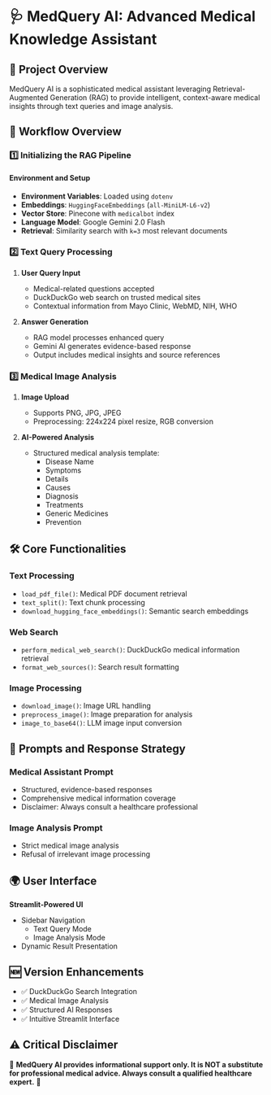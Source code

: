 # 🩺 MedQuery AI: Advanced Medical Knowledge Assistant

## 🌟 Project Overview

MedQuery AI is a sophisticated medical assistant leveraging Retrieval-Augmented Generation (RAG) to provide intelligent, context-aware medical insights through text queries and image analysis.

## 🚀 Workflow Overview

### 1️⃣ Initializing the RAG Pipeline

#### Environment and Setup
- **Environment Variables**: Loaded using `dotenv`
- **Embeddings**: `HuggingFaceEmbeddings` (`all-MiniLM-L6-v2`)
- **Vector Store**: Pinecone with `medicalbot` index
- **Language Model**: Google Gemini 2.0 Flash
- **Retrieval**: Similarity search with `k=3` most relevant documents

### 2️⃣ Text Query Processing

1. **User Query Input**
   - Medical-related questions accepted
   - DuckDuckGo web search on trusted medical sites
   - Contextual information from Mayo Clinic, WebMD, NIH, WHO

2. **Answer Generation**
   - RAG model processes enhanced query
   - Gemini AI generates evidence-based response
   - Output includes medical insights and source references

### 3️⃣ Medical Image Analysis

1. **Image Upload**
   - Supports PNG, JPG, JPEG
   - Preprocessing: 224x224 pixel resize, RGB conversion

2. **AI-Powered Analysis**
   - Structured medical analysis template:
     * Disease Name
     * Symptoms
     * Details
     * Causes
     * Diagnosis
     * Treatments
     * Generic Medicines
     * Prevention

## 🛠️ Core Functionalities

### Text Processing
- `load_pdf_file()`: Medical PDF document retrieval
- `text_split()`: Text chunk processing
- `download_hugging_face_embeddings()`: Semantic search embeddings

### Web Search
- `perform_medical_web_search()`: DuckDuckGo medical information retrieval
- `format_web_sources()`: Search result formatting

### Image Processing
- `download_image()`: Image URL handling
- `preprocess_image()`: Image preparation for analysis
- `image_to_base64()`: LLM image input conversion

## 📌 Prompts and Response Strategy

### Medical Assistant Prompt
- Structured, evidence-based responses
- Comprehensive medical information coverage
- Disclaimer: Always consult a healthcare professional

### Image Analysis Prompt
- Strict medical image analysis
- Refusal of irrelevant image processing

## 🌍 User Interface

**Streamlit-Powered UI**
- Sidebar Navigation
  * Text Query Mode
  * Image Analysis Mode
- Dynamic Result Presentation

## 🆕 Version Enhancements

- ✅ DuckDuckGo Search Integration
- ✅ Medical Image Analysis
- ✅ Structured AI Responses
- ✅ Intuitive Streamlit Interface

## ⚠️ Critical Disclaimer

🚨 **MedQuery AI provides informational support only. It is NOT a substitute for professional medical advice. Always consult a qualified healthcare expert.** 🚨